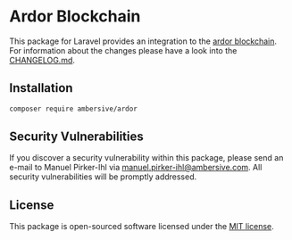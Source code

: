 # Ardor Blockchain
This package for Laravel provides an integration to the [ardor blockchain](https://ardorplatform.org/). For information about the changes please have a look into the [CHANGELOG.md](CHANGLOG.md).

## Installation

```bash
composer require ambersive/ardor
```

## Security Vulnerabilities

If you discover a security vulnerability within this package, please send an e-mail to Manuel Pirker-Ihl via [manuel.pirker-ihl@ambersive.com](mailto:manuel.pirker-ihl@ambersive.com). All security vulnerabilities will be promptly addressed.

## License

This package is open-sourced software licensed under the [MIT license](https://opensource.org/licenses/MIT).

